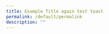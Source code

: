 ```yaml
---
title: Example Title again test toast
permalink: /default/permalink
description: ""
---
```




















































